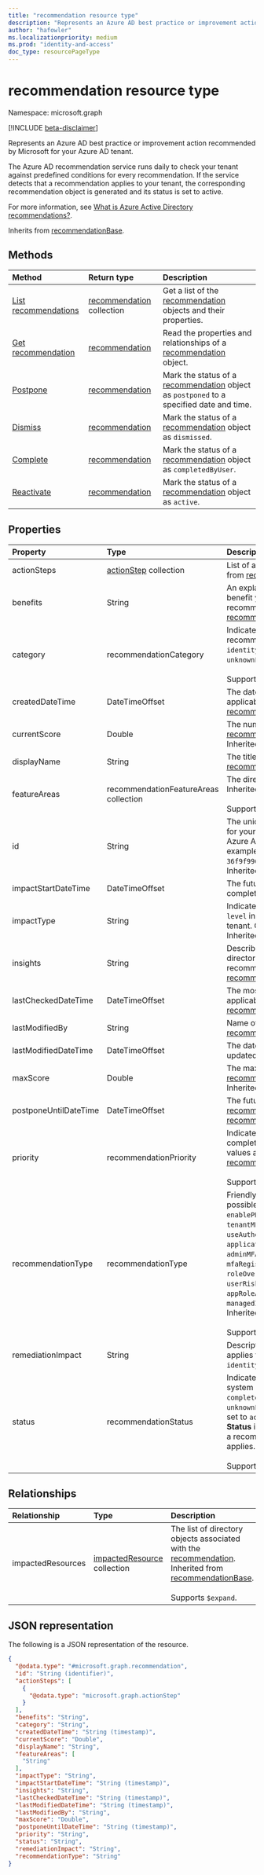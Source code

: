 ```yaml
---
title: "recommendation resource type"
description: "Represents an Azure AD best practice or improvement action recommended by Microsoft for your Azure AD tenant."
author: "hafowler"
ms.localizationpriority: medium
ms.prod: "identity-and-access"
doc_type: resourcePageType
---
```


# recommendation resource type

Namespace: microsoft.graph

[!INCLUDE [beta-disclaimer](../../includes/beta-disclaimer.md)]

Represents an Azure AD best practice or improvement action recommended by Microsoft for your Azure AD tenant.

The Azure AD recommendation service runs daily to check your tenant against predefined conditions for every recommendation. If the service detects that a recommendation applies to your tenant, the corresponding recommendation object is generated and its status is set to active.

For more information, see [What is Azure Active Directory recommendations?](https://go.microsoft.com/fwlink/?linkid=2221712).

Inherits from [recommendationBase](../resources/recommendationbase.md).

## Methods
|Method|Return type|Description|
|:---|:---|:---|
|[List recommendations](../api/directory-list-recommendation.md)|[recommendation](../resources/recommendation.md) collection|Get a list of the [recommendation](../resources/recommendation.md) objects and their properties.|
|[Get recommendation](../api/recommendation-get.md)|[recommendation](../resources/recommendation.md)|Read the properties and relationships of a [recommendation](../resources/recommendation.md) object.|
|[Postpone](../api/recommendation-postpone.md)|[recommendation](../resources/recommendation.md)|Mark the status of a [recommendation](../resources/recommendation.md) object as `postponed` to a specified date and time.|
|[Dismiss](../api/recommendation-dismiss.md)|[recommendation](../resources/recommendation.md)|Mark the status of a [recommendation](../resources/recommendation.md) object as `dismissed`.|
|[Complete](../api/recommendation-complete.md)|[recommendation](../resources/recommendation.md)|Mark the status of a [recommendation](../resources/recommendation.md) object as `completedByUser`.|
|[Reactivate](../api/recommendation-reactivate.md)|[recommendation](../resources/recommendation.md)|Mark the status of a [recommendation](../resources/recommendation.md) object as `active`.|

## Properties
|Property|Type|Description|
|:---|:---|:---|
|actionSteps|[actionStep](../resources/actionstep.md) collection|List of actions to take to complete a [recommendation](../resources/recommendation.md). Inherited from [recommendationBase](../resources/recommendationbase.md).|
|benefits|String|An explanation of why [completing the recommendation](../api/recommendation-complete.md) will benefit you. Corresponds to the *Value* section of a recommendation shown in the Azure AD portal. Inherited from [recommendationBase](../resources/recommendationbase.md).|
|category|recommendationCategory|Indicates the category of intelligent guidance that the recommendation falls under. The possible values are: `identityBestPractice`, `identitySecureScore`, `unknownFutureValue`. Inherited from [recommendationBase](../resources/recommendationbase.md). <br><br> Supports `$filter`(`eq`).|
|createdDateTime|DateTimeOffset|The date and time when the [recommendation](../resources/recommendation.md) was detected as applicable to your directory. Inherited from [recommendationBase](../resources/recommendationbase.md).|
|currentScore|Double|The number of points the tenant has attained. Only applies to [recommendations](../resources/recommendation.md) with **category** set to `identitySecureScore`. Inherited from [recommendationBase](../resources/recommendationbase.md).|
|displayName|String|The title of the [recommendation](../resources/recommendation.md). Inherited from [recommendationBase](../resources/recommendationbase.md).|
|featureAreas|recommendationFeatureAreas collection|The directory feature that the [recommendation](../resources/recommendation.md) is related to. Inherited from [recommendationBase](../resources/recommendationbase.md). <br><br> Supports `$filter`(`eq`).|
|id|String|The unique identifier for the [recommendation](../resources/recommendation.md) object generated for your tenant. This is a concatenation of your tenant ID and an Azure AD-assigned nickname for the recommendation. For example, `7918d4b5-0442-4a97-be2d-36f9f9962ece_Microsoft.Identity.IAM.Insights.ThirdPartyApps`. Inherited from [recommendationBase](../resources/recommendationbase.md).|
|impactStartDateTime|DateTimeOffset|The future date and time when a [recommendation](../resources/recommendation.md) should be completed. Inherited from [recommendationBase](../resources/recommendationbase.md).|
|impactType|String|	Indicates the scope of impact of a recommendation. `Tenant level` indicates that the recommendation impacts the whole tenant. Other possible values include `users`, `applications`. Inherited from [recommendationBase](../resources/recommendationbase.md).|
|insights|String|Describes why a recommendation uniquely applies to your directory. Corresponds to the *Description* section of a recommendation shown in the Azure AD portal. Inherited from [recommendationBase](../resources/recommendationbase.md).|
|lastCheckedDateTime|DateTimeOffset|The most recent date and time a [recommendation](../resources/recommendation.md) was deemed applicable to your directory. Inherited from [recommendationBase](../resources/recommendationbase.md).|
|lastModifiedBy|String|Name of the user who last updated the **status** of the [recommendation](../resources/recommendation.md). Inherited from [recommendationBase](../resources/recommendationbase.md).|
|lastModifiedDateTime|DateTimeOffset|	The date and time the **status** of a [recommendation](../resources/recommendation.md) was last updated. Inherited from [recommendationBase](../resources/recommendationbase.md).|
|maxScore|Double|The maximum number of points attainable. Only applies to [recommendations](../resources/recommendation.md) with **category** set to `identitySecureScore`. Inherited from [recommendationBase](../resources/recommendationbase.md).|
|postponeUntilDateTime|DateTimeOffset|The future date and time when the **status** of a postponed [recommendation](../resources/recommendation.md) will be `active` again. Inherited from [recommendationBase](../resources/recommendationbase.md).|
|priority|recommendationPriority|Indicates the time sensitivity for a [recommendation](../resources/recommendation.md) to be completed. Microsoft auto assigns this value. The possible values are: `low`, `medium`, `high`. Inherited from [recommendationBase](../resources/recommendationbase.md). Read-only. <br><br> Supports `$filter`(`eq`).|
|recommendationType|recommendationType|Friendly shortname to identify the [recommendation](../resources/recommendation.md). The possible values are: `adfsAppsMigration`, `enableDesktopSSO`, `enablePHS`, `enableProvisioning`, `switchFromPerUserMFA`, `tenantMFA`, `thirdPartyApps`, `turnOffPerUserMFA`, `useAuthenticatorApp`, `useMyApps`, `staleApps`, `staleAppCreds`, `applicationCredentialExpiry`, `servicePrincipalKeyExpiry`, `adminMFAV2`, `blockLegacyAuthentication`, `integratedApps`, `mfaRegistrationV2`, `pwagePolicyNew`, `passwordHashSync`, `oneAdmin`, `roleOverlap`, `selfServicePasswordReset`, `signinRiskPolicy`, `userRiskPolicy`, `verifyAppPublisher`, `privateLinkForAAD`, `appRoleAssignmentsGroups`, `appRoleAssignmentsUsers`, `managedIdentity`, `overprivilegedApps`, `unknownFutureValue`. Inherited from [recommendationBase](../resources/recommendationbase.md). <br><br> Supports `$filter`(`eq`).|
|remediationImpact|String|Description of the impact on users of the remediation. Only applies to [recommendations](../resources/recommendation.md) with **category** set to `identitySecureScore`. Inherited from [recommendationBase](../resources/recommendationbase.md).|
|status|recommendationStatus|	Indicates the status of the [recommendation](../resources/recommendation.md) based on user or system action. The possible values are: `active`, `completedBySystem`, `completedByUser`, `dismissed`, `postponed`, `unknownFutureValue`. By default, a recommendation's **status** is set to `active` when the recommendation is first generated. **Status** is set to `completedBySystem` when our service detects that a recommendation which was previously active no longer applies. Inherited from [recommendationBase](../resources/recommendationbase.md). <br><br> Supports `$filter`(`eq`).|

## Relationships
|Relationship|Type|Description|
|:---|:---|:---|
|impactedResources|[impactedResource](../resources/impactedresource.md) collection|The list of directory objects associated with the [recommendation](../resources/recommendation.md). Inherited from [recommendationBase](../resources/recommendationbase.md). <br><br> Supports `$expand`.|

## JSON representation
The following is a JSON representation of the resource.
<!-- {
  "blockType": "resource",
  "keyProperty": "id",
  "@odata.type": "microsoft.graph.recommendation",
  "openType": false
}
-->
``` json
{
  "@odata.type": "#microsoft.graph.recommendation",
  "id": "String (identifier)",
  "actionSteps": [
    {
      "@odata.type": "microsoft.graph.actionStep"
    }
  ],
  "benefits": "String",
  "category": "String",
  "createdDateTime": "String (timestamp)",
  "currentScore": "Double",
  "displayName": "String",
  "featureAreas": [
    "String"
  ],
  "impactType": "String",
  "impactStartDateTime": "String (timestamp)",
  "insights": "String",
  "lastCheckedDateTime": "String (timestamp)",
  "lastModifiedDateTime": "String (timestamp)",
  "lastModifiedBy": "String",
  "maxScore": "Double",
  "postponeUntilDateTime": "String (timestamp)",
  "priority": "String",
  "status": "String",
  "remediationImpact": "String",
  "recommendationType": "String"
}
```


